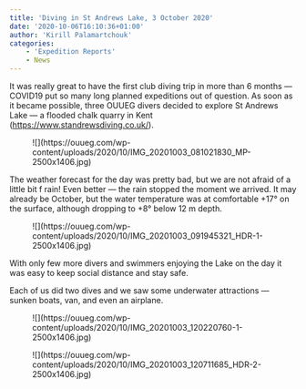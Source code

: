 ```yaml
---
title: 'Diving in St Andrews Lake, 3 October 2020'
date: '2020-10-06T16:10:36+01:00'
author: 'Kirill Palamartchouk'
categories:
    - 'Expedition Reports'
    - News
---
```


 It was really great to have the first club diving trip in more than 6 months — COVID19 put so many long planned expeditions out of question. As soon as it became possible, three OUUEG divers decided to explore St Andrews Lake — a flooded chalk quarry in Kent (<https://www.standrewsdiving.co.uk/>).

<figure class="wp-block-image">![](https://ouueg.com/wp-content/uploads/2020/10/IMG_20201003_081021830_MP-2500x1406.jpg)</figure> The weather forecast for the day was pretty bad, but we are not afraid of a little bit f rain! Even better — the rain stopped the moment we arrived. It may already be October, but the water temperature was at comfortable +17° on the surface, although dropping to +8° below 12 m depth.

<figure class="wp-block-image size-large">![](https://ouueg.com/wp-content/uploads/2020/10/IMG_20201003_091945321_HDR-1-2500x1406.jpg)</figure>With only few more divers and swimmers enjoying the Lake on the day it was easy to keep social distance and stay safe.

Each of us did two dives and we saw some underwater attractions — sunken boats, van, and even an airplane.

<figure class="wp-block-image size-large">![](https://ouueg.com/wp-content/uploads/2020/10/IMG_20201003_120220760-1-2500x1406.jpg)</figure><figure class="wp-block-image size-large">![](https://ouueg.com/wp-content/uploads/2020/10/IMG_20201003_120711685_HDR-2-2500x1406.jpg)</figure>
